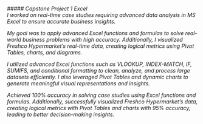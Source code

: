 <H6>##### Capstone Project 1 Excel<br/>
I worked on real-time case studies requiring advanced data analysis in MS Excel to ensure accurate business insights.<br/>

My goal was to apply advanced Excel functions and formulas to solve real-world business problems with high accuracy. Additionally, I visualized Freshco Hypermarket’s real-time data, creating logical metrics using Pivot Tables, charts, and diagrams.<br/>

I utilized advanced Excel functions such as VLOOKUP, INDEX-MATCH, IF, SUMIFS, and conditional formatting to clean, analyze, and process large datasets efficiently. I also leveraged Pivot Tables and dynamic charts to generate meaningful visual representations and insights.<br/>

Achieved 100% accuracy in solving case studies using Excel functions and formulas. Additionally, successfully visualized Freshco Hypermarket’s data, creating logical metrics with Pivot Tables and charts with 95% accuracy, leading to better decision-making insights.<br/>

